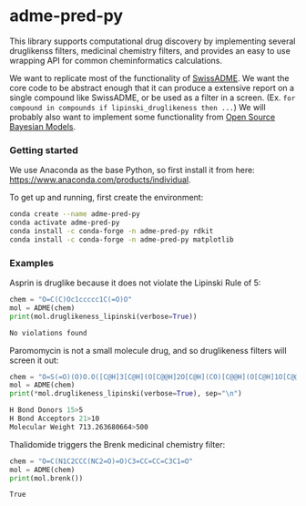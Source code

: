 # adme-pred-py

This library supports computational drug discovery by implementing several druglikenss filters, medicinal chemistry filters, and provides an easy to use wrapping API for common cheminformatics calculations.

We want to replicate most of the functionality of [SwissADME](https://www.nature.com/articles/srep42717). 
We want the core code to be abstract enough that it can produce a extensive report on a single compound like SwissADME, or be used as a filter in a screen. (Ex. `for compound in compounds if lipinski_druglikeness then ...`)
We will probably also want to implement some functionality from [Open Source Bayesian Models](https://www.ncbi.nlm.nih.gov/pmc/articles/PMC4478615/).

### Getting started
We use Anaconda as the base Python, so first install it from here: https://www.anaconda.com/products/individual.

To get up and running, first create the environment:
```bash
conda create --name adme-pred-py
conda activate adme-pred-py
conda install -c conda-forge -n adme-pred-py rdkit
conda install -c conda-forge -n adme-pred-py matplotlib
```

### Examples

Asprin is druglike because it does not violate the Lipinski Rule of 5:
```python
chem = "O=C(C)Oc1ccccc1C(=O)O"
mol = ADME(chem)
print(mol.druglikeness_lipinski(verbose=True))
```
```bash
No violations found
```

Paromomycin is not a small molecule drug, and so druglikeness filters will screen it out:
```python
chem = "O=S(=O)(O)O.O([C@H]3[C@H](O[C@@H]2O[C@H](CO)[C@@H](O[C@H]1O[C@@H](CN)[C@@H](O)[C@H](O)[C@H]1N)[C@H]2O)[C@@H](O)[C@H](N)C[C@@H]3N)[C@H]4O[C@@H]([C@@H](O)[C@H](O)[C@H]4N)CO"
mol = ADME(chem)
print(*mol.druglikeness_lipinski(verbose=True), sep="\n")
```
```bash
H Bond Donors 15>5
H Bond Acceptors 21>10
Molecular Weight 713.263680664>500
```

Thalidomide triggers the Brenk medicinal chemistry filter:
```python
chem = "O=C(N1C2CCC(NC2=O)=O)C3=CC=CC=C3C1=O"
mol = ADME(chem)
print(mol.brenk())
```
```bash
True
```

